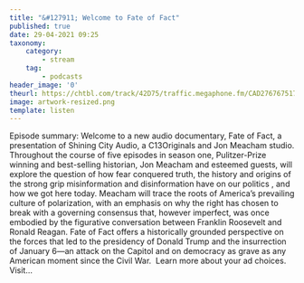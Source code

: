 ```yaml
---
title: "&#127911; Welcome to Fate of Fact"
published: true
date: 29-04-2021 09:25
taxonomy:
    category:
        - stream
    tag:
        - podcasts
header_image: '0'
theurl: https://chtbl.com/track/42D75/traffic.megaphone.fm/CAD2767675175.mp3
image: artwork-resized.png
template: listen
--- 
```

Episode summary: Welcome to a new audio documentary, Fate of Fact, a presentation of Shining City Audio, a C13Originals and Jon Meacham studio. Throughout the course of five episodes in season one, Pulitzer-Prize winning and best-selling historian, Jon Meacham and esteemed guests, will explore the question of how fear conquered truth, the history and origins of the strong grip misinformation and disinformation have on our politics , and how we got here today. Meacham will trace the roots of America’s prevailing culture of polarization, with an emphasis on why the right has chosen to break with a governing consensus that, however imperfect, was once embodied by the figurative conversation between Franklin Roosevelt and Ronald Reagan. Fate of Fact offers a historically grounded perspective on the forces that led to the presidency of Donald Trump and the insurrection of January 6—an attack on the Capitol and on democracy as grave as any American moment since the Civil War. ​ Learn more about your ad choices. Visit…
